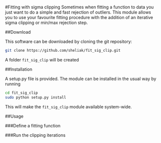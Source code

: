 #Fitting with sigma clipping
Sometimes when fitting a function to data you just want to do a simple and fast rejection of outliers. This module allows you to use your favourite fitting procedure with the addition of an iterative sigma clipping or min/max rejection step.

##Download

This software can be downloaded by cloning the git repository:

```bash
git clone https://github.com/sheliak/fit_sig_clip.git
```

A folder `fit_sig_clip` will be created

##Installation

A setup.py file is provided. The module can be installed in the usual way by running

```bash
cd fit_sig_clip
sudo python setup.py install 
```
This will make the `fit_sig_clip` module available system-wide.

##Usage

###Define a fitting function

###Run the clipping iterations
